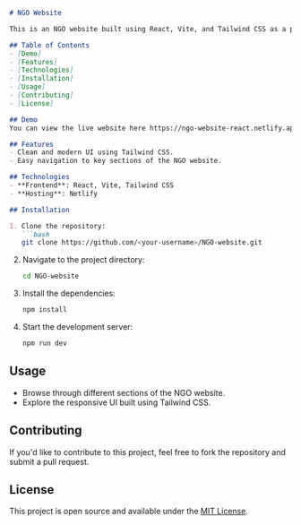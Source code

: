 
```markdown
# NGO Website

This is an NGO website built using React, Vite, and Tailwind CSS as a part of a task. The website is hosted on Netlify.

## Table of Contents
- [Demo]
- [Features]
- [Technologies]
- [Installation]
- [Usage]
- [Contributing]
- [License]

## Demo
You can view the live website here https://ngo-website-react.netlify.app/.

## Features
- Clean and modern UI using Tailwind CSS.
- Easy navigation to key sections of the NGO website.

## Technologies
- **Frontend**: React, Vite, Tailwind CSS
- **Hosting**: Netlify

## Installation

1. Clone the repository:
   ```bash
   git clone https://github.com/<your-username>/NGO-website.git
   ```

2. Navigate to the project directory:
   ```bash
   cd NGO-website
   ```

3. Install the dependencies:
   ```bash
   npm install
   ```

4. Start the development server:
   ```bash
   npm run dev
   ```

## Usage
- Browse through different sections of the NGO website.
- Explore the responsive UI built using Tailwind CSS.

## Contributing
If you'd like to contribute to this project, feel free to fork the repository and submit a pull request.

## License
This project is open source and available under the [MIT License](LICENSE).
```

